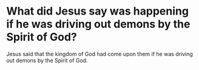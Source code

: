 # What did Jesus say was happening if he was driving out demons by the Spirit of God?

Jesus said that the kingdom of God had come upon them if he was driving out demons by the Spirit of God.
